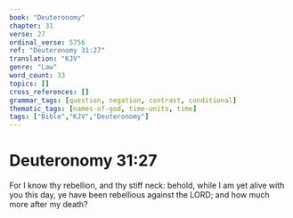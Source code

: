 ```yaml
---
book: "Deuteronomy"
chapter: 31
verse: 27
ordinal_verse: 5756
ref: "Deuteronomy 31:27"
translation: "KJV"
genre: "Law"
word_count: 33
topics: []
cross_references: []
grammar_tags: [question, negation, contrast, conditional]
thematic_tags: [names-of-god, time-units, time]
tags: ["Bible","KJV","Deuteronomy"]
---
```


# Deuteronomy 31:27

For I know thy rebellion, and thy stiff neck: behold, while I am yet alive with you this day, ye have been rebellious against the LORD; and how much more after my death?
